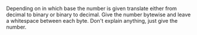 <!-- To binary or to decimal-->
<!-- #+description: translate to binary -->
<!-- #+name: translate-to-english -->

Depending on in which base the number is given translate either from decimal to binary or binary to decimal.
Give the number bytewise and leave a whitespace between each byte.
Don't explain anything, just give the number.
